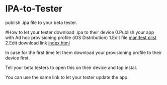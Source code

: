 IPA-to-Tester
=============

publish .ipa file to your beta tester.

#How to let your tester download .ipa to their device
0.Publish your app with Ad hoc provisioning profile (iOS Distribution)
1.Edit file [manifest.plist](https://github.com/apisit/IPA-to-Tester/blob/master/manifest.plist)
2.Edit download link [index.html](https://github.com/apisit/IPA-to-Tester/blob/master/index.html)

In case for the first time let them download your provisioning profile to their device first.

Tell your beta testers to open this on their device and tap instal.

You can use the same link to let your tester update the app.

